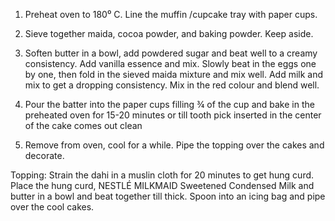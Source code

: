 1)  Preheat oven to 180⁰ C. Line the muffin /cupcake tray with paper cups.

2)  Sieve together maida, cocoa powder, and baking powder. Keep aside.

3) Soften butter in a bowl, add powdered sugar and beat well to a creamy consistency. Add vanilla essence and mix. Slowly beat in the eggs one by one, then fold in the sieved maida mixture and mix well. Add milk and mix to get a dropping consistency. Mix in the red colour and blend well.

4)  Pour the batter into the paper cups filling ¾ of the cup and bake in the preheated oven for 15-20 minutes or till tooth pick inserted in the center of the cake comes out clean

5)  Remove from oven, cool for a while. Pipe the topping over the cakes and decorate.

Topping: Strain the dahi in a muslin cloth for 20 minutes to get hung curd. Place the hung curd, NESTLÉ MILKMAID Sweetened Condensed Milk and butter in a bowl and beat together till thick. Spoon into an icing bag and pipe over the cool cakes.
